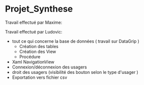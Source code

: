 # Projet_Synthese

Travail effectué par Maxime:

Travail effectué par Ludovic:
- tout ce qui concerne la base de données ( travail sur DataGrip )
  - Création des tables
  - Création des View
  - Procédure
- Xaml NavigationView
- Connexion/déconnexion des usagers 
- droit des usagers (visibilité des bouton selon le type d'usager )
- Exportation vers fichier csv
